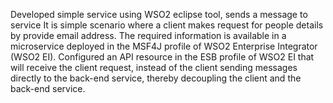 Developed simple service using WSO2 eclipse tool, sends a message to service
It is simple scenario where a client makes request for people details by provide email address. The required information is available in a microservice deployed in the MSF4J profile of WSO2 Enterprise Integrator (WSO2 EI). Configured an API resource in the ESB profile of WSO2 EI that will receive the client request, instead of the client sending messages directly to the back-end service, thereby decoupling the client and the back-end service. 
